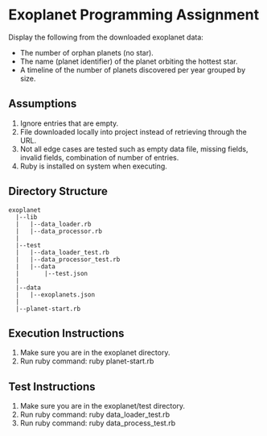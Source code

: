 Exoplanet Programming Assignment
==============

Display the following from the downloaded exoplanet data:
- The number of orphan planets (no star).
- The name (planet identifier) of the planet orbiting the hottest star.
- A timeline of the number of planets discovered per year grouped by size. 


Assumptions
-------------

1. Ignore entries that are empty.
2. File downloaded locally into project instead of retrieving through the URL.
3. Not all edge cases are tested such as empty data file, missing fields, invalid fields, combination of number of entries.
4. Ruby is installed on system when executing.


Directory Structure
--------------

```
exoplanet
  |--lib
  |   |--data_loader.rb
  |   |--data_processor.rb
  |
  |--test
  |   |--data_loader_test.rb
  |   |--data_processor_test.rb
  |   |--data
  |       |--test.json
  | 
  |--data
  |   |--exoplanets.json
  |
  |--planet-start.rb
```



Execution Instructions
--------------

1. Make sure you are in the exoplanet directory.
2. Run ruby command:  ruby planet-start.rb


Test Instructions
--------------

1. Make sure you are in the exoplanet/test directory.
2. Run ruby command:  ruby data_loader_test.rb
3. Run ruby command:  ruby data_process_test.rb

